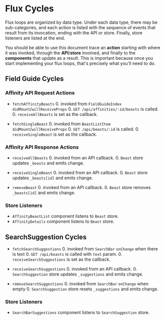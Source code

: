 # Flux Cycles

Flux loops are organized by data type. Under each data type, there may
be sub-categories, and each action is listed with the sequence of events
that result from its invocation, ending with the API or store. Finally,
store listeners are listed at the end.

You should be able to use this document trace an **action** starting
with where it was invoked, through the **API**/**store** involved, and
finally to the **components** that update as a result. This is important
because once you start implementing your flux loops, that's precisely
what you'll need to do.


## Field Guide Cycles

### Affinity API Request Actions

* `fetchAffinityBeasts`
  0. invoked from `FieldGuideIndex` `didMount`/`willReceiveProps`
  0. `GET /api/affinities/:id/beasts` is called.
  0. `receiveAllBeasts` is set as the callback.

* `fetchSingleBeast`
  0. invoked from `BeastListItem` `didMount`/`willReceiveProps`
  0. `GET /api/beasts/:id` is called.
  0. `receiveSingleBeast` is set as the callback.

### Affinity API Response Actions

* `receiveAllBeasts`
  0. invoked from an API callback.
  0. `Beast` store updates `_beasts` and emits change.

* `receiveSingleBeast`
  0. invoked from an API callback.
  0. `Beast` store updates `_beasts[id]` and emits change.

* `removeBeast`
  0. invoked from an API callback.
  0. `Beast` store removes `_beasts[id]` and emits change.

### Store Listeners

* `AffinityBeastList` component listens to `Beast` store.
* `AffinityDetails` component listens to `Beast` store.


## SearchSuggestion Cycles

* `fetchSearchSuggestions`
  0. invoked from `SearchBar` `onChange` when there is text
  0. `GET /api/beasts` is called with `text` param.
  0. `receiveSearchSuggestions` is set as the callback.

* `receiveSearchSuggestions`
  0. invoked from an API callback.
  0. `SearchSuggestion` store updates `_suggestions` and emits change.

* `removeSearchSuggestions`
  0. invoked from `SearchBar` `onChange` when empty
  0. `SearchSuggestion` store resets `_suggestions` and emits change.

### Store Listeners

* `SearchBarSuggestions` component listens to `SearchSuggestion` store.
